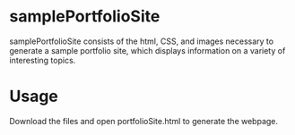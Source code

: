 # samplePortfolioSite
samplePortfolioSite consists of the html, CSS, and images necessary to generate a sample portfolio site, which displays information on a variety of interesting topics.

# Usage
Download the files and open portfolioSite.html to generate the webpage.
